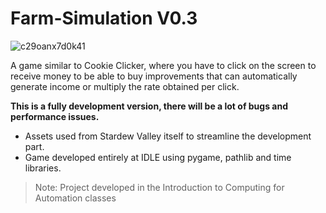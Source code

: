 # Farm-Simulation V0.3

![c29oanx7d0k41](https://user-images.githubusercontent.com/44483048/197375884-bfd2b29c-6930-4ff4-9c53-18af43d03958.png)

A game similar to Cookie Clicker, where you have to click on the screen to receive money to be able to buy improvements that can automatically generate income or multiply the rate obtained per click.

**This is a fully development version, there will be a lot of bugs and performance issues.**

* Assets used from Stardew Valley itself to streamline the development part.
* Game developed entirely at IDLE using pygame, pathlib and time libraries.
  
> Note: Project developed in the Introduction to Computing for Automation classes
